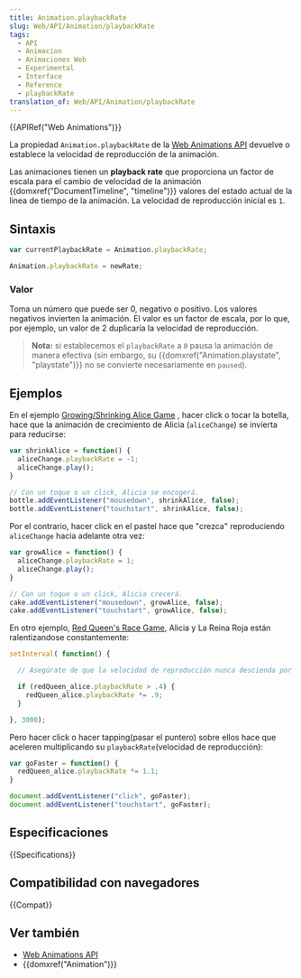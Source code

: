 ```yaml
---
title: Animation.playbackRate
slug: Web/API/Animation/playbackRate
tags:
  - API
  - Animacion
  - Animaciones Web
  - Experimental
  - Interface
  - Reference
  - playbackRate
translation_of: Web/API/Animation/playbackRate
---
```

{{APIRef("Web Animations")}}

La propiedad `Animation.playbackRate` de la [Web Animations API](/es/docs/Web/API/Web_Animations_API) devuelve o establece la velocidad de reproducción de la animación.

Las animaciones tienen un **playback rate** que proporciona un factor de escala para el cambio de velocidad de la animación {{domxref("DocumentTimeline", "timeline")}} valores del estado actual de la linea de tiempo de la animación. La velocidad de reproducción inicial es `1`.

## Sintaxis

```js
var currentPlaybackRate = Animation.playbackRate;

Animation.playbackRate = newRate;
```

### Valor

Toma un número que puede ser 0, negativo o positivo. Los valores negativos invierten la animación. El valor es un factor de escala, por lo que, por ejemplo, un valor de 2 duplicaría la velocidad de reproducción.

> **Nota:** si establecemos el `playbackRate` a `0` pausa la animación de manera efectiva (sin embargo, su {{domxref("Animation.playstate", "playstate")}} no se convierte necesariamente en `paused`).

## Ejemplos

En el ejemplo [Growing/Shrinking Alice Game](https://codepen.io/rachelnabors/pen/PNYGZQ?editors=0010) , hacer click o tocar la botella, hace que la animación de crecimiento de Alicia (`aliceChange`) se invierta para reducirse:

```js
var shrinkAlice = function() {
  aliceChange.playbackRate = -1;
  aliceChange.play();
}

// Con un toque o un click, Alicia se encogerá.
bottle.addEventListener("mousedown", shrinkAlice, false);
bottle.addEventListener("touchstart", shrinkAlice, false);
```

Por el contrario, hacer click en el pastel hace que "crezca" reproduciendo `aliceChange` hacia adelante otra vez:

```js
var growAlice = function() {
  aliceChange.playbackRate = 1;
  aliceChange.play();
}

// Con un toque o un click, Alicia crecerá.
cake.addEventListener("mousedown", growAlice, false);
cake.addEventListener("touchstart", growAlice, false);
```

En otro ejemplo, [Red Queen's Race Game](https://codepen.io/rachelnabors/pen/PNGGaV?editors=0010), Alicia y La Reina Roja están ralentizandose constantemente:

```js
setInterval( function() {

  // Asegúrate de que la velocidad de reproducción nunca descienda por debajo de .4

  if (redQueen_alice.playbackRate > .4) {
    redQueen_alice.playbackRate *= .9;
  }

}, 3000);
```

Pero hacer click o hacer tapping(pasar el puntero) sobre ellos hace que aceleren multiplicando su `playbackRate`(velocidad de reproducción):

```js
var goFaster = function() {
  redQueen_alice.playbackRate *= 1.1;
}

document.addEventListener("click", goFaster);
document.addEventListener("touchstart", goFaster);
```

## Especificaciones

{{Specifications}}

## Compatibilidad con navegadores

{{Compat}}

## Ver también

- [Web Animations API](/es/docs/Web/API/Web_Animations_API)
- {{domxref("Animation")}}
